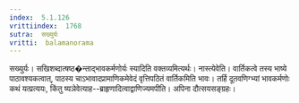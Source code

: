```yaml
---
index:  5.1.126
vrittiindex:  1768
sutra:  सख्युर्यः
vritti:  balamanorama 
---
```


सख्युर्यः। सखिशब्दात्षष्ठ�न्ताद्भावकर्मणोर्यः स्यादिति वक्तव्यमित्यर्थः। नास्त्येवेति। वार्तिकत्वे तस्य भाष्ये पाठावश्यकत्वात्, पाठस्य चाऽभावादप्रामाणिकमेवेदं वृत्तिपठितं वार्तिकमिति भावः। तर्हि दूतवणिग्भ्यां भावकर्मणोः कथं यत्प्रत्ययः, किंतु ष्यञेवेत्याह--ब्राहृणादित्वाद्वाणिज्यमपीति। अपिना दौत्सयसङ्ग्रहः। 

